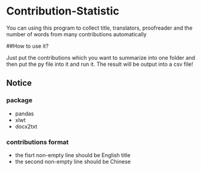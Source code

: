 # Contribution-Statistic
You can using this program to collect title, translators, proofreader and the number of words from many contributions automatically

##How to use it?

Just put the contributions which you want to summarize into one folder and then put the py file into it and run it.
The result will be output into a csv file!

## Notice
### package
- pandas
- xlwt
- docx2txt

### contributions format
- the fisrt non-empty line should be English title
- the second non-empty line should be Chinese 
